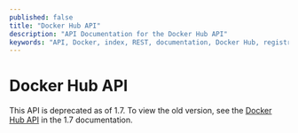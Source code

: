 ```yaml
---
published: false
title: "Docker Hub API"
description: "API Documentation for the Docker Hub API"
keywords: "API, Docker, index, REST, documentation, Docker Hub, registry"
---
```


<!-- This file is maintained within the docker/docker Github
     repository at https://github.com/docker/docker/. Make all
     pull requests against that repo. If you see this file in
     another repository, consider it read-only there, as it will
     periodically be overwritten by the definitive file. Pull
     requests which include edits to this file in other repositories
     will be rejected.
-->

# Docker Hub API

This API is deprecated as of 1.7. To view the old version, see the [Docker Hub
API](https://docs.docker.com/v1.7/docker/reference/api/docker-io_api/) in the 1.7 documentation.

